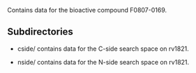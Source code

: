 Contains data for the bioactive compound F0807-0169.

## Subdirectories

- cside/ contains data for the C-side search space on rv1821.

- nside/ contains data for the N-side search space on rv1821.

